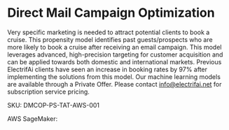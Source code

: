 # Direct Mail Campaign Optimization

Very specific marketing is needed to attract potential clients to book a cruise. This propensity model identifies past guests/prospects who are more likely to book a cruise after receiving an email campaign. This model leverages advanced, high-precision targeting for customer acquisition and can be applied towards both domestic and international markets. Previous ElectrifAi clients have seen an increase in booking rates by 97% after implementing the solutions from this model. 
Our machine learning models are available through a Private Offer. Please contact info@electrifai.net for subscription service pricing. 


SKU: DMCOP-PS-TAT-AWS-001
 
AWS SageMaker:  
